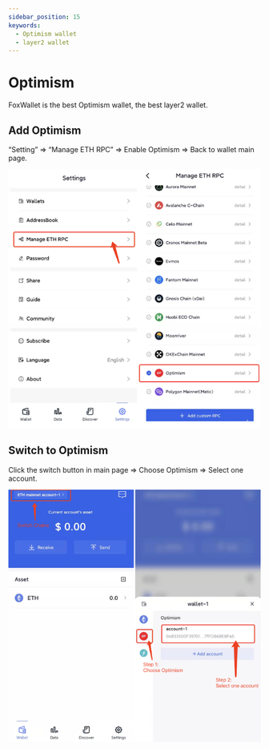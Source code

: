 ```yaml
---
sidebar_position: 15
keywords:
  - Optimism wallet
  - layer2 wallet
---
```


# Optimism

FoxWallet is the best Optimism wallet, the best layer2 wallet.

## Add Optimism

“Setting” => “Manage ETH RPC” => Enable Optimism => Back to wallet main page.

![](../img/add-op.png)

## Switch to Optimism

Click the switch button in main page => Choose Optimism => Select one account.

![](../img/switch-op.png)